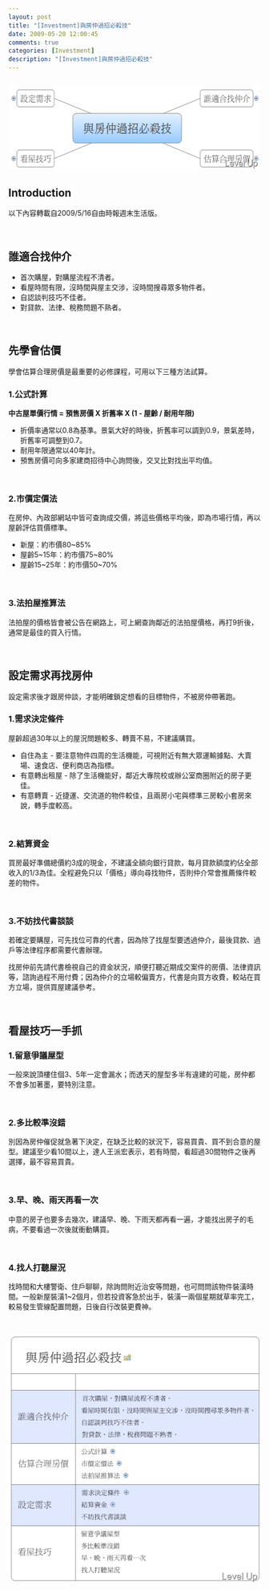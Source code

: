 ```yaml
---
layout: post
title: "[Investment]與房仲過招必殺技"
date: 2009-05-20 12:00:45
comments: true
categories: [Investment]
description: "[Investment]與房仲過招必殺技"
---
```

<h2><img style="border-right-width: 0px; border-top-width: 0px; border-bottom-width: 0px; border-left-width: 0px" border="0" alt="image" width="568" height="165" src="\images\posts\8476\image_thumb.png" /></a></h2><h2>Introduction</h2><p>以下內容轉載自2009/5/16自由時報週末生活版。</p><p> </p><h2>誰適合找仲介</h2><ul><li>首次購屋，對購屋流程不清者。</li><li>看屋時間有限，沒時間與屋主交涉，沒時間搜尋眾多物件者。</li><li>自認談判技巧不佳者。</li><li>對貸款、法律、稅務問題不熟者。</li></ul><p> </p><h2>先學會估價</h2><p>學會估算合理房價是最重要的必修課程，可用以下三種方法試算。</p><h3>1.公式計算</h3><p><strong>中古屋單價行情 = 預售房價 X 折舊率 X (1 - 屋齡 / 耐用年限)</strong></p><ul><li>折價率通常以0.8為基準。景氣大好的時後，折舊率可以調到0.9，景氣差時，折舊率可調整到0.7。</li><li>耐用年限通常以40年計。</li><li>預售房價可向多家建商招待中心詢問後，交叉比對找出平均值。</li></ul><p> </p><h3>2.市價定價法</h3><p>在房仲、內政部網站中皆可查詢成交價，將這些價格平均後，即為市場行情，再以屋齡評估買價標準。</p><ul><li>新屋：約市價80~85%</li><li>屋齡5~15年：約市價75~80%</li><li>屋齡15~25年：約市價50~70%</li></ul><p> </p><h3>3.法拍屋推算法</h3><p>法拍屋的價格皆會被公告在網路上，可上網查詢鄰近的法拍屋價格，再打9折後，通常是最佳的買入行情。</p><p> </p><h2>設定需求再找房仲</h2><p>設定需求後才跟房仲談，才能明確鎖定想看的目標物件，不被房仲帶著跑。</p><h3>1.需求決定條件</h3><p>屋齡超過30年以上的屋況問題較多、轉賣不易，不建議購買。</p><ul><li>自住為主 - 要注意物件四周的生活機能，可視附近有無大眾運輸據點、大賣場、速食店、便利商店為指標。</li><li>有意轉出租屋 - 除了生活機能好，鄰近大專院校或辦公室商圈附近的房子更佳。</li><li>有意轉賣 - 近捷運、交流道的物件較佳，且兩房小宅與標準三房較小套房來說，轉手度較高。</li></ul><p> </p><h3>2.結算資金</h3><p>買房最好準備總價約3成的現金，不建議全額向銀行貸款，每月貸款額度約佔全部收入的1/3為佳。全程避免只以「價格」導向尋找物件，否則仲介常會推薦條件較差的物件。</p><p> </p><h3>3.不妨找代書談談</h3><p>若確定要購屋，可先找位可靠的代書，因為除了找屋型要透過仲介，最後貸款、過戶等法律程序都需要代書辦理。</p><p>找房仲前先請代書檢視自己的資金狀況，順便打聽近期成交案件的房價、法律資訊等，諮詢過程不用付費；因為仲介的立場較偏賣方，代書是向買方收費，較站在買方立場，提供買屋建議參考。</p><p> </p><h2>看屋技巧一手抓 </h2><h3>1.留意爭議屋型</h3><p>一般來說頂樓住個3、5年一定會漏水；而透天的屋型多半有違建的可能，房仲都不會多加著墨，要特別注意。</p><p> </p><h3>2.多比較準沒錯</h3><p>別因為房仲催促就急著下決定，在缺乏比較的狀況下，容易買貴、買不到合意的屋型。建議至少看10間以上，達人王派宏表示，若有時間，看超過30間物件之後再選擇，最不容易買貴。</p><p> </p><h3>3.早、晚、雨天再看一次</h3><p>中意的房子也要多去幾次，建議早、晚、下雨天都再看一遍，才能找出房子的毛病，不要看過一次後就衝動購買。</p><p> </p><h3>4.找人打聽屋況</h3><p>找時間和大樓警衛、住戶聊聊，除詢問附近治安等問題，也可問問該物件裝潢時間。一般新屋裝潢1~2個月，但若投資客急於出手，裝潢一兩個星期就草率完工，較易發生管線配置問題，日後自行改裝更費神。</p><p> </p><p><a href="http://files.dotblogs.com.tw/larrynung/0905/b6a1574ca42a_96F/image_4.png"><img style="border-right-width: 0px; border-top-width: 0px; border-bottom-width: 0px; border-left-width: 0px" border="0" alt="image" width="522" height="495" src="\images\posts\8476\image_thumb_1.png" /></p>